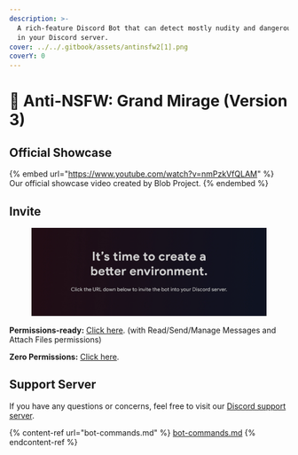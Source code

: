 ```yaml
---
description: >-
  A rich-feature Discord Bot that can detect mostly nudity and dangerous content
  in your Discord server.
cover: ../../.gitbook/assets/antinsfw2[1].png
coverY: 0
---
```


# 🤖 Anti-NSFW: Grand Mirage (Version 3)

## Official Showcase

{% embed url="https://www.youtube.com/watch?v=nmPzkVfQLAM" %}
Our official showcase video created by Blob Project.
{% endembed %}

## Invite

<figure><img src="../../.gitbook/assets/invite.1.webp" alt=""><figcaption></figcaption></figure>

**Permissions-ready:** [Click here](https://discord.com/oauth2/authorize?client\_id=663326517731917844\&permissions=125952\&scope=bot+applications.commands). (with Read/Send/Manage Messages and Attach Files permissions)

**Zero Permissions:** [Click here](https://discord.com/oauth2/authorize?client\_id=663326517731917844\&permissions=0\&scope=bot+applications.commands).

## Support Server

If you have any questions or concerns, feel free to visit our [Discord support server](https://discord.blob-project.com).

{% content-ref url="bot-commands.md" %}
[bot-commands.md](bot-commands.md)
{% endcontent-ref %}

